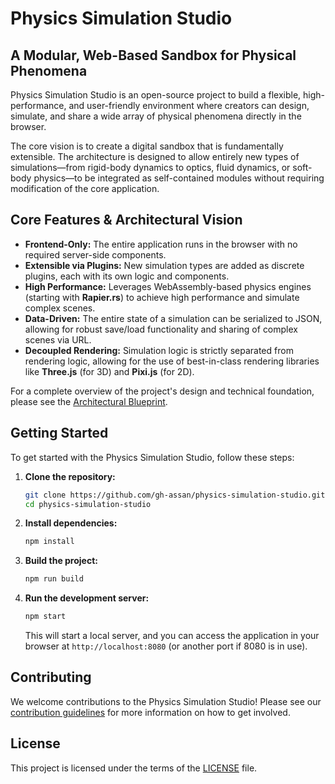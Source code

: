 # Physics Simulation Studio

## A Modular, Web-Based Sandbox for Physical Phenomena

Physics Simulation Studio is an open-source project to build a flexible, high-performance, and user-friendly environment where creators can design, simulate, and share a wide array of physical phenomena directly in the browser.

The core vision is to create a digital sandbox that is fundamentally extensible. The architecture is designed to allow entirely new types of simulations—from rigid-body dynamics to optics, fluid dynamics, or soft-body physics—to be integrated as self-contained modules without requiring modification of the core application.

## Core Features & Architectural Vision

- **Frontend-Only:** The entire application runs in the browser with no required server-side components.
- **Extensible via Plugins:** New simulation types are added as discrete plugins, each with its own logic and components.
- **High Performance:** Leverages WebAssembly-based physics engines (starting with **Rapier.rs**) to achieve high performance and simulate complex scenes.
- **Data-Driven:** The entire state of a simulation can be serialized to JSON, allowing for robust save/load functionality and sharing of complex scenes via URL.
- **Decoupled Rendering:** Simulation logic is strictly separated from rendering logic, allowing for the use of best-in-class rendering libraries like **Three.js** (for 3D) and **Pixi.js** (for 2D).

For a complete overview of the project's design and technical foundation, please see the [Architectural Blueprint](./architecture/ARCHITECTURE.md).

## Getting Started

To get started with the Physics Simulation Studio, follow these steps:

1.  **Clone the repository:**

    ```bash
    git clone https://github.com/gh-assan/physics-simulation-studio.git
    cd physics-simulation-studio
    ```

2.  **Install dependencies:**

    ```bash
    npm install
    ```

3.  **Build the project:**

    ```bash
    npm run build
    ```

4.  **Run the development server:**
    ```bash
    npm start
    ```
    This will start a local server, and you can access the application in your browser at `http://localhost:8080` (or another port if 8080 is in use).

## Contributing

We welcome contributions to the Physics Simulation Studio! Please see our [contribution guidelines](CONTRIBUTING.md) for more information on how to get involved.

## License

This project is licensed under the terms of the [LICENSE](./LICENSE) file.
